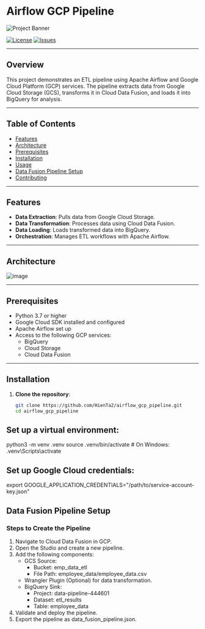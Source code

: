 # Airflow GCP Pipeline

![Project Banner](assets/banner.png)

[![License](https://img.shields.io/github/license/HienTa2/airflow_gcp_pipeline)](LICENSE)
[![Issues](https://img.shields.io/github/issues/HienTa2/airflow_gcp_pipeline)](https://github.com/HienTa2/airflow_gcp_pipeline/issues)

---

## Overview

This project demonstrates an ETL pipeline using Apache Airflow and Google Cloud Platform (GCP) services. The pipeline extracts data from Google Cloud Storage (GCS), transforms it in Cloud Data Fusion, and loads it into BigQuery for analysis.

---

## Table of Contents

- [Features](#features)
- [Architecture](#architecture)
- [Prerequisites](#prerequisites)
- [Installation](#installation)
- [Usage](#usage)
- [Data Fusion Pipeline Setup](#data-fusion-pipeline-setup)
- [Contributing](#contributing)

---

## Features

- **Data Extraction**: Pulls data from Google Cloud Storage.
- **Data Transformation**: Processes data using Cloud Data Fusion.
- **Data Loading**: Loads transformed data into BigQuery.
- **Orchestration**: Manages ETL workflows with Apache Airflow.

---

## Architecture

![image](https://github.com/user-attachments/assets/a7e7df1f-f245-4a4f-93b5-4f770c44262c)


---

## Prerequisites

- Python 3.7 or higher
- Google Cloud SDK installed and configured
- Apache Airflow set up
- Access to the following GCP services:
  - BigQuery
  - Cloud Storage
  - Cloud Data Fusion

---

## Installation

1. **Clone the repository**:
   ```bash
   git clone https://github.com/HienTa2/airflow_gcp_pipeline.git
   cd airflow_gcp_pipeline


## Set up a virtual environment:

python3 -m venv .venv
source .venv/bin/activate   # On Windows: .venv\Scripts\activate



## Set up Google Cloud credentials:
export GOOGLE_APPLICATION_CREDENTIALS="/path/to/service-account-key.json"


## Data Fusion Pipeline Setup
### Steps to Create the Pipeline
  1. Navigate to Cloud Data Fusion in GCP.
  2. Open the Studio and create a new pipeline.
  3. Add the following components:
       * GCS Source:
            * Bucket: emp_data_etl
            * File Path: employee_data/employee_data.csv
       * Wrangler Plugin (Optional) for data transformation.
       * BigQuery Sink:
         * Project: data-pipeline-444601
         * Dataset: etl_results
         * Table: employee_data
  4. Validate and deploy the pipeline.
  5. Export the pipeline as data_fusion_pipeline.json.


